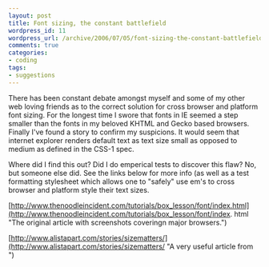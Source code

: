 ```yaml
--- 
layout: post
title: Font sizing, the constant battlefield
wordpress_id: 11
wordpress_url: /archive/2006/07/05/font-sizing-the-constant-battlefield/
comments: true
categories: 
- coding
tags: 
- suggestions
---
```


There has been constant debate amongst myself and some of my other web loving friends as to the correct solution for cross browser and platform font sizing. For the longest time I swore that fonts in IE seemed a step smaller than the fonts in my beloved KHTML and Gecko based browsers. Finally I've found a story to confirm my suspicions. It would seem that internet explorer renders default text as text size small as opposed to medium as defined in the CSS-1 spec. 

Where did I find this out? Did I do emperical tests to discover this flaw? No, but someone else did. See the links below for more info (as well as a test formatting stylesheet which allows one to "safely" use em's to cross browser and platform style their text sizes.

[http://www.thenoodleincident.com/tutorials/box_lesson/font/index.html](http://www.thenoodleincident.com/tutorials/box_lesson/font/index. html "The original article with screenshots coveringn major browsers.")

[http://www.alistapart.com/stories/sizematters/](http://www.alistapart.com/stories/sizematters/ "A very useful article from ")
